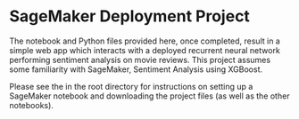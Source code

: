 # SageMaker Deployment Project

The notebook and Python files provided here, once completed, result in a simple web app which interacts with a deployed recurrent neural network performing sentiment analysis on movie reviews. This project assumes some familiarity with SageMaker, Sentiment Analysis using XGBoost.

Please see the in the root directory for instructions on setting up a SageMaker notebook and downloading the project files (as well as the other notebooks).
